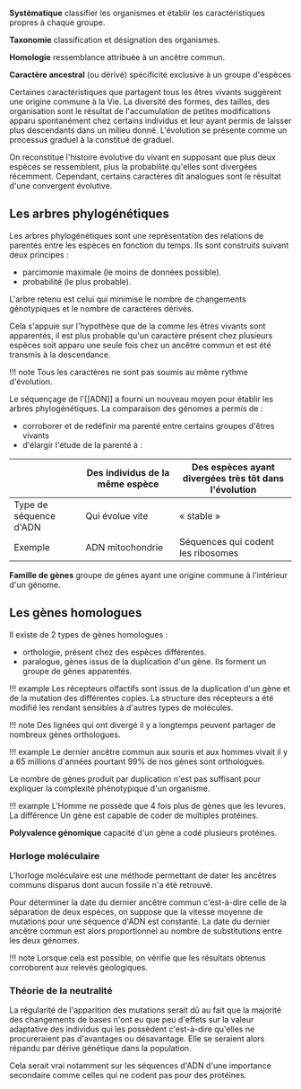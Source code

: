 __Systématique__ classifier les organismes et établir les caractéristiques propres à chaque groupe.

__Taxonomie__ classification et désignation des organismes.

__Homologie__ ressemblance attribuée à un ancêtre commun.

__Caractère ancestral__ (ou dérivé) spécificité exclusive à un groupe d'espèces

Certaines caractéristiques que partagent tous les êtres vivants suggèrent une origine commune à la Vie. La diversité des formes, des tailles, des organisation sont le résultat de l'accumulation de petites modifications apparu spontanément chez certains individus et leur ayant permis de laisser plus descendants dans un milieu donné. L'évolution se présente comme un processus graduel à la constitué de graduel.

On reconstitue l'histoire évolutive du vivant en supposant que plus deux espèces se ressemblent, plus la probabilité qu'elles sont divergées récemment. Cependant, certains caractères dit analogues sont le résultat d'une convergent évolutive.
## Les arbres phylogénétiques

Les arbres phylogénétiques sont une représentation des relations de parentés entre les espèces en fonction du temps. Ils sont construits suivant deux principes :

* parcimonie maximale (le moins de données possible).
* probabilité (le plus probable).

L'arbre retenu est celui qui minimise le nombre de changements génotypiques et le nombre de caractères dérivés.

Cela s'appuie sur l'hypothèse que de la  comme les êtres vivants sont apparentés, il est plus probable qu'un caractère présent chez plusieurs espèces soit apparu une seule fois chez un ancêtre commun et est été transmis à la descendance.

!!! note
    Tous les caractères ne sont pas soumis au même rythme d'évolution.

Le séquençage de l'[[ADN]] a fourni un nouveau moyen pour établir les arbres phylogénétiques. La comparaison des génomes a permis de :

* corroborer et de redéfinir ma parenté entre certains groupes d'êtres vivants
* d'élargir l'étude de la parenté à :

|                        | Des individus de la même espèce | Des espèces ayant divergées très tôt dans l'évolution |
|--------------------|---------------------|-------------------------------|
| Type de séquence d'ADN | Qui évolue vite                 | « stable »                                            |
| Exemple                | ADN mitochondrie                | Séquences qui codent les ribosomes                    |

__Famille de gènes__ groupe de gènes ayant une origine commune à l'intérieur
d'un génome.
## Les gènes homologues

Il existe de 2 types de gènes homologues :

* orthologie, présent chez des espèces différentes.
* paralogue, gènes issus de la duplication d'un gène. Ils forment un groupe de gènes apparentés.

!!! example
    Les récepteurs olfactifs sont issus de la duplication d'un gène et de la mutation des différentes copies. La structure des récepteurs a été modifié les rendant sensibles à d'autres types de molécules.

!!! note
    Des lignées qui ont divergé il y a longtemps peuvent partager de nombreux gènes orthologues.

!!! example
    Le dernier ancêtre commun aux souris et aux hommes vivait il y a 65 millions d'années pourtant 99% de nos gènes sont orthologues.

Le nombre de gènes produit par duplication n'est pas suffisant pour expliquer la complexité phénotypique d'un organisme.

!!! example
    L'Homme ne possède que 4 fois plus de gènes que les levures. La différence Un gène est capable de coder de multiples protéines.

__Polyvalence génomique__ capacité d'un gène a codé plusieurs protéines.
### Horloge moléculaire

L'horloge moléculaire est une méthode permettant de dater les ancêtres communs disparus dont aucun fossile n'a été retrouvé.

Pour déterminer la date du dernier ancêtre commun c'est-à-dire celle de la séparation de deux espèces, on suppose que la vitesse moyenne de mutations pour une séquence d'ADN est constante. La date du dernier ancêtre commun est alors proportionnel au nombre de substitutions entre les deux génomes.

!!! note
    Lorsque cela est possible, on vérifie que les résultats obtenus corroborent aux relevés géologiques.
### Théorie de la neutralité 

La régularité de l'apparition des mutations serait dû au fait que la majorité des changements de bases n'ont eu que peu d'effets sur la valeur adaptative des individus qui les possèdent c'est-à-dire qu'elles ne procureraient pas d'avantages ou désavantage. Elle se seraient alors répandu par dérive génétique dans la population.

Cela serait vrai notamment sur les séquences d'ADN d'une importance secondaire comme celles qui ne codent pas pour des protéines.